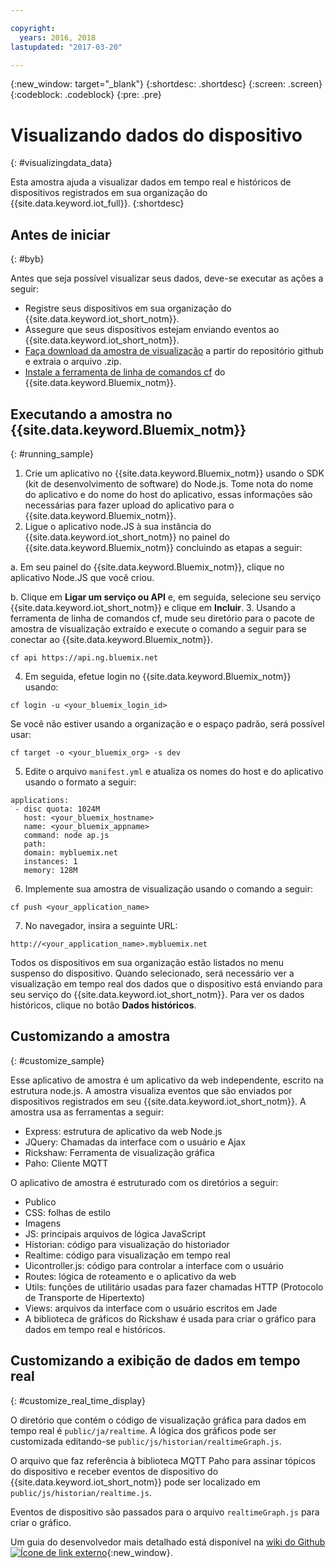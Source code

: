 ```yaml
---

copyright:
  years: 2016, 2018
lastupdated: "2017-03-20"

---
```


{:new_window: target="\_blank"}
{:shortdesc: .shortdesc}
{:screen: .screen}
{:codeblock: .codeblock}
{:pre: .pre}

# Visualizando dados do dispositivo
{: #visualizingdata_data}

Esta amostra ajuda a visualizar dados em tempo real e históricos de dispositivos registrados em sua organização do {{site.data.keyword.iot_full}}.
{:shortdesc}

## Antes de iniciar
{: #byb}

Antes que seja possível visualizar seus dados, deve-se executar as ações a seguir:

- Registre seus dispositivos em sua organização do {{site.data.keyword.iot_short_notm}}.
- Assegure que seus dispositivos estejam enviando eventos ao {{site.data.keyword.iot_short_notm}}.
- [Faça download da amostra de visualização](https://github.com/ibm-watson-iot/rickshaw4iot/archive/master.zip) a partir do repositório github e extraia o arquivo .zip.
- [Instale
a ferramenta de linha de comandos cf](https://console.bluemix.net/docs/starters/install_cli.html) do {{site.data.keyword.Bluemix_notm}}.

## Executando a amostra no {{site.data.keyword.Bluemix_notm}}
{: #running_sample}

1. Crie um aplicativo no {{site.data.keyword.Bluemix_notm}} usando o SDK (kit de desenvolvimento de software) do Node.js. Tome nota do nome do aplicativo e do nome do host do aplicativo, essas informações são necessárias para fazer upload do aplicativo para o {{site.data.keyword.Bluemix_notm}}.
2. Ligue o aplicativo node.JS à sua instância do {{site.data.keyword.iot_short_notm}} no painel do {{site.data.keyword.Bluemix_notm}} concluindo as etapas a seguir:

  a. Em seu painel do {{site.data.keyword.Bluemix_notm}}, clique no aplicativo Node.JS que você criou.

  b. Clique em **Ligar um serviço ou API** e, em seguida, selecione seu serviço {{site.data.keyword.iot_short_notm}} e clique em **Incluir**.
3. Usando a ferramenta de linha de comandos cf, mude seu diretório para o pacote de amostra de visualização extraído e execute o comando a seguir para se conectar ao {{site.data.keyword.Bluemix_notm}}.
```
cf api https://api.ng.bluemix.net
```
4. Em seguida, efetue login no {{site.data.keyword.Bluemix_notm}} usando:
```
cf login -u <your_bluemix_login_id>
```
Se você não estiver usando a organização e o espaço padrão, será possível usar:
```
cf target -o <your_bluemix_org> -s dev
```

5. Edite o arquivo `manifest.yml` e atualiza os nomes do host e do aplicativo usando o formato a seguir:
```
applications:
 - disc quota: 1024M
   host: <your_bluemix_hostname>
   name: <your_bluemix_appname>
   command: node ap.js
   path:
   domain: mybluemix.net
   instances: 1
   memory: 128M
```
6. Implemente sua amostra de visualização usando o comando a seguir:
```
cf push <your_application_name>
```
7. No navegador, insira a seguinte URL:
```
http://<your_application_name>.mybluemix.net
```

Todos os dispositivos em sua organização estão listados no menu suspenso do dispositivo. Quando selecionado, será necessário ver a visualização em tempo real dos dados que o dispositivo está enviando para seu serviço do {{site.data.keyword.iot_short_notm}}. Para ver os dados históricos, clique no botão **Dados históricos**.

## Customizando a amostra
{: #customize_sample}

Esse aplicativo de amostra é um aplicativo da web independente, escrito na estrutura node.js. A amostra visualiza eventos que são enviados por dispositivos registrados em seu {{site.data.keyword.iot_short_notm}}. A amostra usa as ferramentas a seguir:

- Express: estrutura de aplicativo da web Node.js
- JQuery: Chamadas da interface com o usuário e Ajax
- Rickshaw: Ferramenta de visualização gráfica
- Paho: Cliente MQTT

O aplicativo de amostra é estruturado com os diretórios a seguir:

- Publico
- CSS: folhas de estilo
- Imagens
- JS: principais arquivos de lógica JavaScript
- Historian: código para visualização do historiador
- Realtime: código para visualização em tempo real
- Uicontroller.js: código para controlar a interface com o usuário
- Routes: lógica de roteamento e o aplicativo da web
- Utils: funções de utilitário usadas para fazer chamadas HTTP (Protocolo de Transporte de Hipertexto)
- Views: arquivos da interface com o usuário escritos em Jade
- A biblioteca de gráficos do Rickshaw é usada para criar o gráfico para dados em tempo real e históricos.

## Customizando a exibição de dados em tempo real
{: #customize_real_time_display}

O diretório que contém o código de visualização gráfica para dados em tempo real é `public/ja/realtime`. A lógica dos gráficos pode ser customizada editando-se `public/js/historian/realtimeGraph.js`.

O arquivo que faz referência à biblioteca MQTT Paho para assinar tópicos do dispositivo e receber eventos de dispositivo do {{site.data.keyword.iot_short_notm}} pode ser localizado em `public/js/historian/realtime.js`.

Eventos de dispositivo são passados para o arquivo `realtimeGraph.js` para criar o gráfico.

Um guia do desenvolvedor mais detalhado está disponível na [wiki do Github ![Ícone de link externo](../../icons/launch-glyph.svg "Ícone de link externo")](https://github.com/ibm-watson-iot/rickshaw4iot/wiki){:new_window}.
